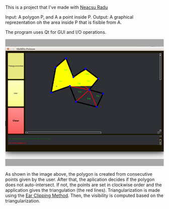 This is a project that I've made with <a href ="https://github.com/NeacsuRadu">Neacsu Radu</a>

Input: A polygon P, and A a point inside P.
Output: A graphical reprezentation oh the area inside P that is fisible from A.

The program uses Qt for GUI and I/O operations.

<img src = "gc.png"/>

As shown in the image above, the polygon is created from consecutive points given by the user. After that, the aplication decides if the polygon does not auto-intersect. If not, the points are set in clockwise order and the application gives the triangulation (the red lines). Triangularization is made using the <a href ="https://en.wikipedia.org/wiki/Polygon_triangulation">Ear Clipping Method</a>. Then, the visibility is computed based on the triangularization.
